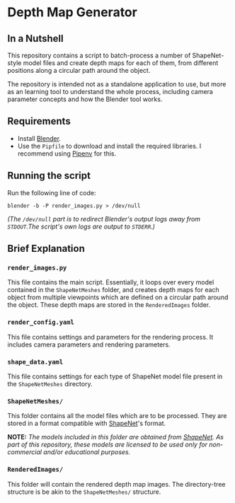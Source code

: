# Depth Map Generator

## In a Nutshell

This repository contains a script to batch-process a number of ShapeNet-style model files and create depth maps for each of them, from different positions along a circular path around the object.

The repository is intended not as a standalone application to use, but more as an learning tool to understand the whole process, including camera parameter concepts and how the Blender tool works.


## Requirements

- Install [Blender](https://www.blender.org/).
- Use the `Pipfile` to download and install the required libraries. I recommend using [Pipenv](https://docs.pipenv.org/) for this.


## Running the script

Run the following line of code:
```
blender -b -P render_images.py > /dev/null
```
*(The `/dev/null` part is to redirect Blender's output logs away from `STDOUT`.The script's own logs are output to `STDERR`.)*


## Brief Explanation

### `render_images.py`
This file contains the main script. Essentially, it loops over every model contained in the `ShapeNetMeshes` folder, and creates depth maps for each object from multiple viewpoints which are defined on a circular path around the object. These depth maps are stored in the `RenderedImages` folder.

### `render_config.yaml`
This file contains settings and parameters for the rendering process. It includes camera parameters and rendering parameters.

### `shape_data.yaml`
This file contains settings for each type of ShapeNet model file present in the `ShapeNetMeshes` directory.

### `ShapeNetMeshes/`
This folder contains all the model files which are to be processed. They are stored in a format compatible with [ShapeNet](https://www.shapenet.org/)'s format.

**NOTE:** *The models included in this folder are obtained from [ShapeNet](https://www.shapenet.org/). As part of this repository, these models are licensed to be used only for non-commercial and/or educational purposes.*

### `RenderedImages/`
This folder will contain the rendered depth map images. The directory-tree structure is be akin to the `ShapeNetMeshes/` structure.

